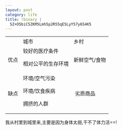 ```yaml
--- 
layout: post
category: life
title: !binary |
  5Z+O5biC5ZKM5Lmh5p2R55qE5LyY57y654K5
---
```


<table>
<tr>
<td></td>
<td class="center">城市</td>
<td class="center">乡村</td>
</tr>
<tr>
<td class="center">优点</td>
<td>较好的医疗条件

相对公平的生存环境</td>
<td>新鲜空气/食物</td>
</tr>
<tr>
<td class="center">缺点</td>
<td>环境/空气污染

环境/饮食疾病

拥挤的人群</td>
<td> 劣质商品</td>
</tr>
</table>

我从村里到城里来,主要是因为身体太弱,干不了体力活==!
